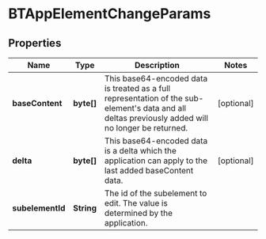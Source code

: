 

# BTAppElementChangeParams


## Properties

Name | Type | Description | Notes
------------ | ------------- | ------------- | -------------
**baseContent** | **byte[]** | This base64-encoded data is treated as a full representation of the sub-element&#39;s data and all deltas previously added will no longer be returned. |  [optional]
**delta** | **byte[]** | This base64-encoded data is a delta which the application can apply to the last added baseContent data. |  [optional]
**subelementId** | **String** | The id of the subelement to edit. The value is determined by the application. | 




